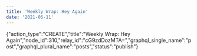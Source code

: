 ```yaml
---
title: 'Weekly Wrap: Hey Again'
date: '2021-06-11'
---
```


{"action_type":"CREATE","title":"Weekly Wrap: Hey Again","node_id":310,"relay_id":"cG9zdDozMTA=","graphql_single_name":"post","graphql_plural_name":"posts","status":"publish"}
